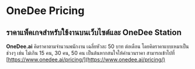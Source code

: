# OneDee Pricing

## ราคาแพ็คเกจสำหรับใช้งานบนเว็บไซต์และ OneDee Station

**OneDee.ai** คิดราคาตามจำนวนพนักงาน เฉลี่ยหัวละ 50 บาท ต่อเดือน โดยคิดราคาแบบเหมาเป็นช่วงๆ เช่น ไม่เกิน 15 คน, 30 คน, 50 คน เป็นต้นหากสนใจให้คำนวนราคา สามารถเข้าไปที่ [https://www.onedee.ai/pricing/](https://www.onedee.ai/pricing/)

